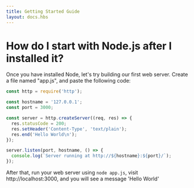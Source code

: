 ```yaml
---
title: Getting Started Guide
layout: docs.hbs
---
```


# How do I start with Node.js after I installed it?

Once you have installed Node, let's try building our first web server.
Create a file named "app.js", and paste the following code:

```javascript
const http = require('http');

const hostname = '127.0.0.1';
const port = 3000;

const server = http.createServer((req, res) => {
  res.statusCode = 200;
  res.setHeader('Content-Type', 'text/plain');
  res.end('Hello World\n');
});

server.listen(port, hostname, () => {
  console.log(`Server running at http://${hostname}:${port}/`);
});
```

After that, run your web server using ``` node app.js ```, visit http://localhost:3000, and you will see a message 'Hello World'

